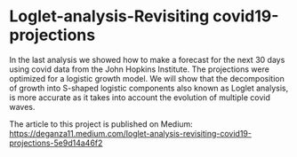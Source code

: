 # Loglet-analysis-Revisiting covid19-projections
In the last analysis we showed how to make a forecast for the next 30 days using covid data from the John Hopkins Institute. The projections were optimized for a logistic growth model. We will show that the decomposition of growth into S-shaped logistic components also known as Loglet analysis, is more accurate as it takes into account the evolution of multiple covid waves.

The article to this project is published on Medium: https://deganza11.medium.com/loglet-analysis-revisiting-covid19-projections-5e9d14a46f2
